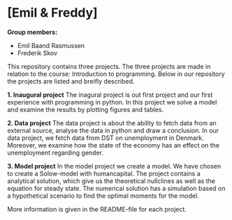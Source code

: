 # \[Emil & Freddy\]

**Group members:**
- Emil Baand Rasmussen
- Frederik Skov

This repository contains three projects. The three projects are made in relation to the course: Introduction to programming. Below in our repository the projects are listed and breifly described.

**1. Inaugural project**
    The inagural project is out first project and our first experience with programming in python. In this project we solve a model and examine the results by plotting figures and tables.

**2. Data project**
    The data project is about the ability to fetch data from an external source, analyse the data in python and draw a conclusion. In our data project, we fetch data from DST on unemployment in Denmark. Moreover, we examine how the state of the economy has an effect on the unemployment regarding gender.

**3. Model project**
    In the model project we create a model. We have chosen to create a Solow-model with humancapital. The project contains a analytical solution, which give us the theoretical nullclines as well as the equation for steady state. The numerical solution has a simulation based on a hypothetical scenario to find the optimal moments for the model.

More information is given in the README-file for each project.